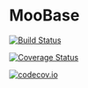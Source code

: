 # MooBase

[![Build Status](https://travis-ci.org/gsoleilhac/MooBase.jl.svg?branch=master)](https://travis-ci.org/gsoleilhac/MooBase.jl)

[![Coverage Status](https://coveralls.io/repos/gsoleilhac/MooBase.jl/badge.svg?branch=master&service=github)](https://coveralls.io/github/gsoleilhac/MooBase.jl?branch=master)

[![codecov.io](http://codecov.io/github/gsoleilhac/MooBase.jl/coverage.svg?branch=master)](http://codecov.io/github/gsoleilhac/MooBase.jl?branch=master)
